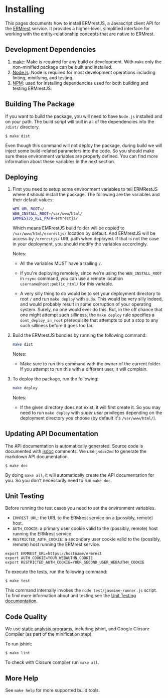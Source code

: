 # Installing

This pages documents how to install ERMrestJS, a Javascript client API for the
[ERMrest](http://github.com/informatics-isi-edu/ermrest/) service. It provides a higher-level, simplified interface for working with the entity-relationship concepts that are native to ERMrest.

## Development Dependencies

1. [make](https://en.wikipedia.org/wiki/Makefile): Make is required for any build or development. With `make` only the non-minified package can be built and installed.
2. [Node.js](https://www.nodejs.org): Node is required for most development operations including linting, minifying, and testing.
3. [NPM](https://docs.npmjs.com/downloading-and-installing-node-js-and-npm): used for installing dependencies used for both building and testing ERMrestJS.


## Building The Package

If you want to build the package, you will need to have `Node.js` installed and on your path. The build script will pull in all of the
dependencies into the `/dist/` directory.

```
$ make dist
```

Even though this command will not deploy the package, during build we will inject some build-related parameters into the code. So you should make sure these environment variables are properly defined. You can find more information about these variables in the next section.


## Deploying

1. First you need to setup some environment variables to tell ERMRestJS where it should install the package. The following are the variables and their default values:

    ```sh
    WEB_URL_ROOT=/
    WEB_INSTALL_ROOT=/var/www/html/
    ERMRESTJS_REL_PATH=ermrestjs/
    ```
    Which means EMRrestJS build folder will be copied to `/var/www/html/ermrestjs/` location by default. And ERMrestJS will be access by `/ermrestjs/` URL path when deployed. If that is not the case in your deployment, you should modify the variables accordingly.

    Notes:
    - All the variables MUST have a trailing `/`.

    - If you're deploying remotely, since we're using the `WEB_INSTALL_ROOT` in `rsync` command, you can use a remote location `username@host:public_html/` for this variable.

    - A very silly thing to do would be to set your deployment directory to root `/` and run `make deploy` with `sudo`. This would be very silly indeed, and would probably result in some corruption of your operating system. Surely, no one would ever do this. But, in the off chance that one might attempt such silliness, the `make deploy` rule specifies a `dont_deploy_in_root` prerequisite that attempts to put a stop to any such silliness before it goes too far.


2. Build the ERMrestJS bundles by running the following command:

    ```sh
    make dist
    ```

    Notes:
    - Make sure to run this command with the owner of the current folder. If you attempt to run this with a different user, it will complain.

3. To deploy the package, run the following:

    ```sh
    make deploy
    ```

    Notes:
    - If the given directory does not exist, it will first create it. So you may need to run `make deploy` with _super user_ privileges depending on the deployment directory you choose (by default it's `/var/www/html/`).




## Updating API Documentation

The API documentation is automatically generated. Source code is documented with
[jsdoc](http://usejsdoc.org/) comments. We use `jsdoc2md` to generate the
markdown API documentation.

```
$ make doc
```

By doing `make all`, it will automatically create the API documentation for you.
So you don't necessarily need to run `make doc`.

## Unit Testing

Before running the test cases you need to set the environment variables.
- `ERMREST_URL`: the URL to the ERMrest service on a (possibly, remote) host.
- `AUTH_COOKIE`: a primary user cookie valid to the (possibly, remote) host running the ERMrest service.
- `RESTRICTED_AUTH_COOKIE`: a secondary user cookie valid to the (possibly, remote) host running the ERMrest service.

```
export ERMREST_URL=https://hostname/ermrest
export AUTH_COOKIE=YOUR_WEBAUTHN_COOKIE
export RESTRICTED_AUTH_COOKIE=YOUR_SECOND_USER_WEBAUTHN_COOKIE
```

To execute the tests, run the following command:

```
$ make test
```

This command internally invokes the `node test/jasmine-runner.js` script. To find more information about unit testing see the [Unit Testing documentation](../dev-docs/unit-test.md).

## Code Quality

We use [static analysis programs](https://en.wikipedia.org/wiki/Static_program_analysis),
including jshint, and Google Closure Compiler (as part of the minification
step).

To run jshint:
```
$ make lint
```

To check with Closure compiler run `make all`.

## More Help

See `make help` for more supported build tools.
